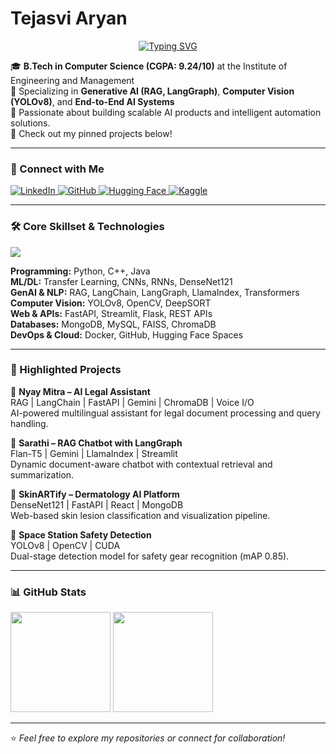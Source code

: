 # Tejasvi Aryan

<div align="center">
  <a href="https://git.io/typing-svg">
    <img src="https://readme-typing-svg.demolab.com?font=Fira+Code&weight=600&size=25&pause=1000&color=36BCF7&center=true&vCenter=true&width=500&lines=AI+%26+Machine+Learning+Engineer;Deep+Learning+Specialist;Generative+AI+Developer" alt="Typing SVG" />
  </a>
</div>

🎓 **B.Tech in Computer Science (CGPA: 9.24/10)** at the Institute of Engineering and Management  
🧠 Specializing in **Generative AI (RAG, LangGraph)**, **Computer Vision (YOLOv8)**, and **End-to-End AI Systems**  
🚀 Passionate about building scalable AI products and intelligent automation solutions.  
📌 Check out my pinned projects below!

---

### 🔗 Connect with Me

<p align="left">
  <a href="https://www.linkedin.com/in/tejasvi-aryan-27206428b" target="_blank">
    <img src="https://img.shields.io/badge/LinkedIn-0077B5?style=for-the-badge&logo=linkedin&logoColor=white" alt="LinkedIn"/>
  </a>
  <a href="https://github.com/aryan225a" target="_blank">
    <img src="https://img.shields.io/badge/GitHub-181717?style=for-the-badge&logo=github&logoColor=white" alt="GitHub"/>
  </a>
  <a href="https://huggingface.co/aryan195a" target="_blank">
    <img src="https://img.shields.io/badge/Hugging%20Face-FFD21E?style=for-the-badge&logo=huggingface&logoColor=black" alt="Hugging Face"/>
  </a>
  <a href="https://www.kaggle.com/tejasviaryan19" target="_blank">
    <img src="https://img.shields.io/badge/Kaggle-20BEFF?style=for-the-badge&logo=kaggle&logoColor=white" alt="Kaggle"/>
  </a>
</p>

---

### 🛠️ Core Skillset & Technologies

<p align="left">
  <img src="https://skillicons.dev/icons?i=py,cpp,java,tensorflow,pytorch,react,fastapi,docker,git,github" />
</p>

**Programming:** Python, C++, Java  
**ML/DL:** Transfer Learning, CNNs, RNNs, DenseNet121  
**GenAI & NLP:** RAG, LangChain, LangGraph, LlamaIndex, Transformers  
**Computer Vision:** YOLOv8, OpenCV, DeepSORT  
**Web & APIs:** FastAPI, Streamlit, Flask, REST APIs  
**Databases:** MongoDB, MySQL, FAISS, ChromaDB  
**DevOps & Cloud:** Docker, GitHub, Hugging Face Spaces

---

### 🚀 Highlighted Projects

🔹 **Nyay Mitra – AI Legal Assistant**  
RAG | LangChain | FastAPI | Gemini | ChromaDB | Voice I/O  
AI-powered multilingual assistant for legal document processing and query handling.

🔹 **Sarathi – RAG Chatbot with LangGraph**  
Flan-T5 | Gemini | LlamaIndex | Streamlit  
Dynamic document-aware chatbot with contextual retrieval and summarization.

🔹 **SkinARTify – Dermatology AI Platform**  
DenseNet121 | FastAPI | React | MongoDB  
Web-based skin lesion classification and visualization pipeline.

🔹 **Space Station Safety Detection**  
YOLOv8 | OpenCV | CUDA  
Dual-stage detection model for safety gear recognition (mAP 0.85).

---

### 📊 GitHub Stats

<div>
  <img src="https://github-readme-stats.vercel.app/api?username=aryan225a&show_icons=true&theme=tokyonight" height="160px" />
  <img src="https://github-readme-streak-stats.herokuapp.com/?user=aryan225a&theme=tokyonight" height="160px" />
</div>

---

⭐ _Feel free to explore my repositories or connect for collaboration!_
